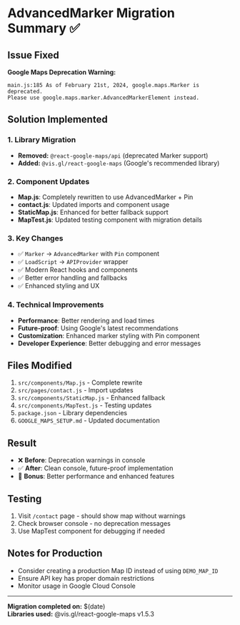# AdvancedMarker Migration Summary ✅

## Issue Fixed

**Google Maps Deprecation Warning:**

```
main.js:185 As of February 21st, 2024, google.maps.Marker is deprecated.
Please use google.maps.marker.AdvancedMarkerElement instead.
```

## Solution Implemented

### 1. **Library Migration**

- **Removed:** `@react-google-maps/api` (deprecated Marker support)
- **Added:** `@vis.gl/react-google-maps` (Google's recommended library)

### 2. **Component Updates**

- **Map.js**: Completely rewritten to use AdvancedMarker + Pin
- **contact.js**: Updated imports and component usage
- **StaticMap.js**: Enhanced for better fallback support
- **MapTest.js**: Updated testing component with migration details

### 3. **Key Changes**

- ✅ `Marker` → `AdvancedMarker` with `Pin` component
- ✅ `LoadScript` → `APIProvider` wrapper
- ✅ Modern React hooks and components
- ✅ Better error handling and fallbacks
- ✅ Enhanced styling and UX

### 4. **Technical Improvements**

- **Performance**: Better rendering and load times
- **Future-proof**: Using Google's latest recommendations
- **Customization**: Enhanced marker styling with Pin component
- **Developer Experience**: Better debugging and error messages

## Files Modified

1. `src/components/Map.js` - Complete rewrite
2. `src/pages/contact.js` - Import updates
3. `src/components/StaticMap.js` - Enhanced fallback
4. `src/components/MapTest.js` - Testing updates
5. `package.json` - Library dependencies
6. `GOOGLE_MAPS_SETUP.md` - Updated documentation

## Result

- ❌ **Before**: Deprecation warnings in console
- ✅ **After**: Clean console, future-proof implementation
- 🚀 **Bonus**: Better performance and enhanced features

## Testing

1. Visit `/contact` page - should show map without warnings
2. Check browser console - no deprecation messages
3. Use MapTest component for debugging if needed

## Notes for Production

- Consider creating a production Map ID instead of using `DEMO_MAP_ID`
- Ensure API key has proper domain restrictions
- Monitor usage in Google Cloud Console

---

**Migration completed on:** $(date)  
**Libraries used:** @vis.gl/react-google-maps v1.5.3
